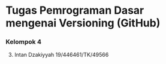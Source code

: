 # Tugas Pemrograman Dasar mengenai Versioning (GitHub)
### Kelompok 4


3. Intan Dzakiyyah 19/446461/TK/49566
